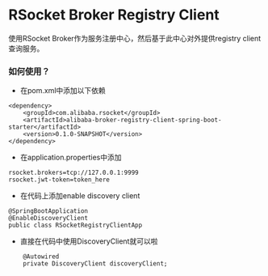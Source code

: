 RSocket Broker Registry Client
==============================
使用RSocket Broker作为服务注册中心，然后基于此中心对外提供registry client查询服务。


### 如何使用？

* 在pom.xml中添加以下依赖
```
<dependency>
    <groupId>com.alibaba.rsocket</groupId>
    <artifactId>alibaba-broker-registry-client-spring-boot-starter</artifactId>
    <version>0.1.0-SNAPSHOT</version>
</dependency>
```

* 在application.properties中添加

```
rsocket.brokers=tcp://127.0.0.1:9999
rsocket.jwt-token=token_here
```

* 在代码上添加enable discovery client

```
@SpringBootApplication
@EnableDiscoveryClient
public class RSocketRegistryClientApp
```

* 直接在代码中使用DiscoveryClient就可以啦

```
    @Autowired
    private DiscoveryClient discoveryClient;
```
